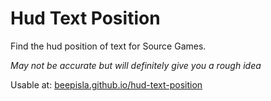 # Hud Text Position

Find the hud position of text for Source Games.

*May not be accurate but will definitely give you a rough idea*

Usable at: [beepisla.github.io/hud-text-position](https://beepisla.github.io/hud-text-position/)
